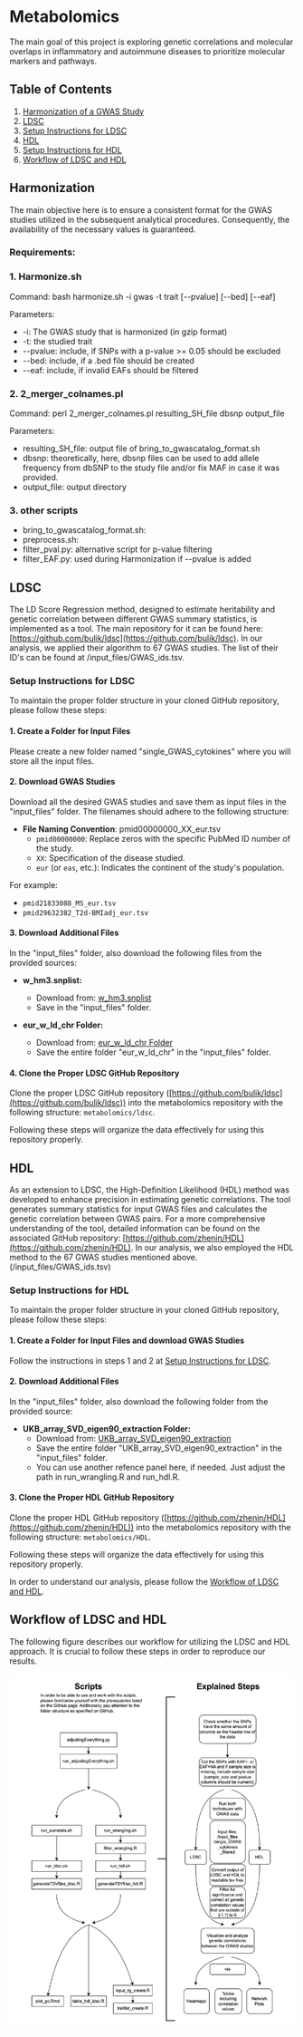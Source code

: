 # Metabolomics

The main goal of this project is exploring genetic correlations and molecular overlaps in inflammatory and autoimmune diseases to prioritize molecular markers and pathways. 

## Table of Contents
1. [Harmonization of a GWAS Study](#harmonize)
2. [LDSC](#LDSC-overall)
3. [Setup Instructions for LDSC](#setup-instructions-ldsc)
4. [HDL](#HDL-overall)
5. [Setup Instructions for HDL](#setup-instructions-hdl)
6. [Workflow of LDSC and HDL](#workflow-ldsc-hdl)

## Harmonization <a name="harmonize"></a>
The main objective here is to ensure a consistent format for the GWAS studies utilized in the subsequent analytical procedures. Consequently, the availability of the necessary values is guaranteed.

### Requirements:

### 1. Harmonize.sh
Command: bash harmonize.sh -i gwas -t trait [--pvalue] [--bed] [--eaf] 

Parameters: 
- -i: The GWAS study that is harmonized (in gzip format)
- -t: the studied trait
- --pvalue: include, if SNPs with a p-value >= 0.05 should be excluded
- --bed: include, if a .bed file should be created
- --eaf: include, if invalid EAFs should be filtered

### 2. 2_merger_colnames.pl
Command: perl 2_merger_colnames.pl  resulting_SH_file  dbsnp output_file

Parameters: 
- resulting_SH_file: output file of bring_to_gwascatalog_format.sh
-	dbsnp: theoretically, here, dbsnp files can be used to add allele frequency from dbSNP to the study file and/or fix MAF in case it was provided.
-	output_file: output directory


### 3. other scripts
- bring_to_gwascatalog_format.sh: 
- preprocess.sh:
- filter_pval.py: alternative script for p-value filtering
- filter_EAF.py: used during Harmonization if --pvalue is added



## LDSC <a name="LDSC-overall"></a>
The LD Score Regression method, designed to estimate heritability and genetic correlation between different GWAS summary statistics, is implemented as a tool. The main repository for it can be found here: [https://github.com/bulik/ldsc](https://github.com/bulik/ldsc).
In our analysis, we applied their algorithm to 67 GWAS studies. The list of their ID's can be found at /input_files/GWAS_ids.tsv. 

### Setup Instructions for LDSC <a name="setup-instructions-ldsc"></a>

To maintain the proper folder structure in your cloned GitHub repository, please follow these steps:

#### 1. Create a Folder for Input Files

Please create a new folder named "single_GWAS_cytokines" where you will store all the input files.

#### 2. Download GWAS Studies

Download all the desired GWAS studies and save them as input files in the "input_files" folder. The filenames should adhere to the following structure:

- **File Naming Convention**: pmid00000000_XX_eur.tsv
  - `pmid00000000`: Replace zeros with the specific PubMed ID number of the study.
  - `XX`: Specification of the disease studied.
  - `eur` (or `eas`, etc.): Indicates the continent of the study's population.

For example:
- `pmid21833088_MS_eur.tsv`
- `pmid29632382_T2d-BMIadj_eur.tsv`

#### 3. Download Additional Files

In the "input_files" folder, also download the following files from the provided sources:

- **w_hm3.snplist:**
  - Download from: [w_hm3.snplist](https://ibg.colorado.edu/cdrom2021/Day06-nivard/GenomicSEM_practical/eur_w_ld_chr/w_hm3.snplist)
  - Save in the "input_files" folder.

- **eur_w_ld_chr Folder:**
  - Download from: [eur_w_ld_chr Folder](https://zenodo.org/records/8182036)
  - Save the entire folder "eur_w_ld_chr" in the "input_files" folder.

#### 4. Clone the Proper LDSC GitHub Repository

Clone the proper LDSC GitHub repository ([https://github.com/bulik/ldsc](https://github.com/bulik/ldsc)) into the metabolomics repository with the following structure: `metabolomics/ldsc`.

Following these steps will organize the data effectively for using this repository properly.


## HDL <a name="HDL-overall"></a>
As an extension to LDSC, the High-Definition Likelihood (HDL) method was developed to enhance precision in estimating genetic correlations. The tool generates summary statistics for input GWAS files and calculates the genetic correlation between GWAS pairs. 
For a more comprehensive understanding of the tool, detailed information can be found on the associated GitHub repository: [https://github.com/zhenin/HDL](https://github.com/zhenin/HDL).
In our analysis, we also employed the HDL method to the 67 GWAS studies mentioned above. (/input_files/GWAS_ids.tsv)

### Setup Instructions for HDL <a name="setup-instructions-hdl"></a>

To maintain the proper folder structure in your cloned GitHub repository, please follow these steps:

#### 1. Create a Folder for Input Files and download GWAS Studies

Follow the instructions in steps 1 and 2 at [Setup Instructions for LDSC](#setup-instructions-ldsc).

#### 2. Download Additional Files

In the "input_files" folder, also download the following folder from the provided source:

- **UKB_array_SVD_eigen90_extraction Folder:**
  - Download from: [UKB_array_SVD_eigen90_extraction](https://www.dropbox.com/s/fuvpwsf6r8tjd6c/UKB_array_SVD_eigen90_extraction.tar.gz?dl=0)
  - Save the entire folder "UKB_array_SVD_eigen90_extraction" in the "input_files" folder.
  - You can use another refence panel here, if needed. Just adjust the path in run_wrangling.R and run_hdl.R.

#### 3. Clone the Proper HDL GitHub Repository

Clone the proper HDL GitHub repository ([https://github.com/zhenin/HDL](https://github.com/zhenin/HDL)) into the metabolomics repository with the following structure: `metabolomics/HDL`.

Following these steps will organize the data effectively for using this repository properly.

In order to understand our analysis, please follow the [Workflow of LDSC and HDL](#workflow-ldsc-hdl).


## Workflow of LDSC and HDL <a name="workflow-ldsc-hdl"></a>
The following figure describes our workflow for utilizing the LDSC and HDL approach. It is crucial to follow these steps in order to reproduce our results. 

![Alt text](https://github.com/as224/metabolomics/blob/main/workflow_ldsc_hdl.png "Workflow LDSC and HDL")


